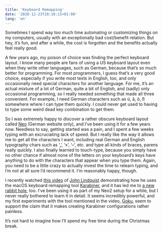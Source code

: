 ```yaml
---
title: 'Keyboard Remapping'
date: '2020-12-23T20:10:15+01:00'
lang: 'en'
---
```


Sometimes I spend way too much time automating or customizing things on my computers, usually with an exceptionally bad cost/benefit relation. But hey, it’s fun, and after a while, the cost is forgotten and the benefits actually feel really good.

A few years ago, my poison of choice was finding the perfect keyboard layout. I know many people are fans of using a US keyboard layout even when they write other languages, such as German, because that’s so much better for programming. For most programmers, I guess that’s a very good choice, especially if you write most texts in English, too, and only occasionally need special characters for another language. For me, it’s an actual mixture of a lot of German, quite a bit of English, and (sadly) only occasional programming, so I really needed something that made all three convenient. For example, I need German characters such as ü, ä, ö, ß somewhere where I can type them quickly. I could never get used to having to type some weird dead key combination to get them.

So I was extremely happy to discover a rather obscure keyboard layout called [Neo](https://neo-layout.org) (German website only), and I’ve been using it for a few years now. Needless to say, getting started was a pain, and I spent a few weeks typing with an excruciating lack of speed. But I really like the way it allows me to get all the characters I want, including real German and English typography chars such as ‘„’, ‘»’, ‘–’, etc. and type all kinds of braces, parens really quickly. I also finally learned to touch-type, because you simply have no other chance if almost none of the letters on your keyboard’s keys have anything to do with the characters that appear when you type them. Again, you need to be a little crazy to actually invest the time to relearn typing, and I’m not at all sure I’d recommend it. I’m reasonably happy, though.

I recently watched [this video](https://egghead.io/talks/egghead-save-your-hands-and-save-your-time-rethinking-how-to-use-a-keyboard) of [John Lindquist](https://twitter.com/johnlindquist) demonstrating how he uses the macOS keyboard remapping tool [Karabiner](https://karabiner-elements.pqrs.org), and it has led me to [a new rabbit hole](https://twitter.com/al3xandru/status/1340173700750925825?s=20), too. I’ve been using it as part of my Neo2 setup for a while, but I never really bothered to learn it in detail. It seems incredibly powerful, and my first experiments with the tool mentioned in the video, [Goku](https://github.com/yqrashawn/GokuRakuJoudo), seem to support the claim that it makes creating Karabiner configurations rather painless. 

It’s not hard to imagine how I’ll spend my free time during the Christmas break.
